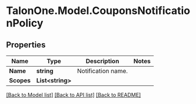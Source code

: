 # TalonOne.Model.CouponsNotificationPolicy
## Properties

Name | Type | Description | Notes
------------ | ------------- | ------------- | -------------
**Name** | **string** | Notification name. | 
**Scopes** | **List&lt;string&gt;** |  | 

[[Back to Model list]](../README.md#documentation-for-models) [[Back to API list]](../README.md#documentation-for-api-endpoints) [[Back to README]](../README.md)

